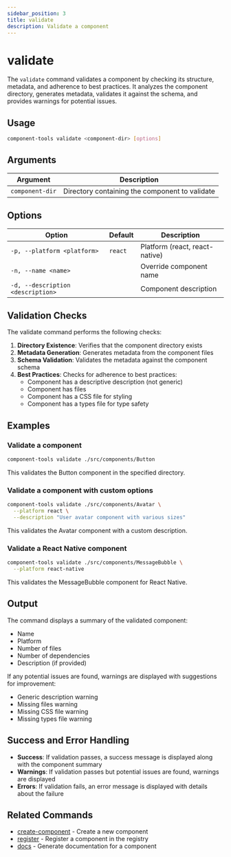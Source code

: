 ```yaml
---
sidebar_position: 3
title: validate
description: Validate a component
---
```


# validate

The `validate` command validates a component by checking its structure, metadata, and adherence to best practices. It analyzes the component directory, generates metadata, validates it against the schema, and provides warnings for potential issues.

## Usage

```bash
component-tools validate <component-dir> [options]
```

## Arguments

| Argument | Description |
| -------- | ----------- |
| `component-dir` | Directory containing the component to validate |

## Options

| Option | Default | Description |
| ------ | ------- | ----------- |
| `-p, --platform <platform>` | `react` | Platform (react, react-native) |
| `-n, --name <name>` | | Override component name |
| `-d, --description <description>` | | Component description |

## Validation Checks

The validate command performs the following checks:

1. **Directory Existence**: Verifies that the component directory exists
2. **Metadata Generation**: Generates metadata from the component files
3. **Schema Validation**: Validates the metadata against the component schema
4. **Best Practices**: Checks for adherence to best practices:
   - Component has a descriptive description (not generic)
   - Component has files
   - Component has a CSS file for styling
   - Component has a types file for type safety

## Examples

### Validate a component

```bash
component-tools validate ./src/components/Button
```

This validates the Button component in the specified directory.

### Validate a component with custom options

```bash
component-tools validate ./src/components/Avatar \
  --platform react \
  --description "User avatar component with various sizes"
```

This validates the Avatar component with a custom description.

### Validate a React Native component

```bash
component-tools validate ./src/components/MessageBubble \
  --platform react-native
```

This validates the MessageBubble component for React Native.

## Output

The command displays a summary of the validated component:

- Name
- Platform
- Number of files
- Number of dependencies
- Description (if provided)

If any potential issues are found, warnings are displayed with suggestions for improvement:

- Generic description warning
- Missing files warning
- Missing CSS file warning
- Missing types file warning

## Success and Error Handling

- **Success**: If validation passes, a success message is displayed along with the component summary
- **Warnings**: If validation passes but potential issues are found, warnings are displayed
- **Errors**: If validation fails, an error message is displayed with details about the failure

## Related Commands

- [create-component](./create-component.md) - Create a new component
- [register](./register.md) - Register a component in the registry
- [docs](./docs.md) - Generate documentation for a component

